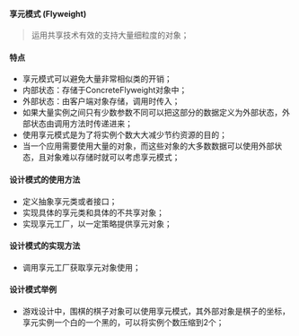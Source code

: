 #### 享元模式 (Flyweight)

> 运用共享技术有效的支持大量细粒度的对象；

#### 特点

- 享元模式可以避免大量非常相似类的开销；
- 内部状态：存储于ConcreteFlyweight对象中；
- 外部状态：由客户端对象存储，调用时传入；
- 如果大量实例之间只有少数参数不同可以把这部分的数据定义为外部状态，外部状态由调用方法时传递进来；
- 使用享元模式是为了将实例个数大大减少节约资源的目的；
- 当一个应用需要使用大量的对象，而这些对象的大多数数据可以使用外部状态，且对象难以存储时就可以考虑享元模式；

#### 设计模式的使用方法

- 定义抽象享元类或者接口；
- 实现具体的享元类和具体的不共享对象；
- 实现享元工厂，以一定策略提供享元对象；

#### 设计模式的实现方法

- 调用享元工厂获取享元对象使用；


#### 设计模式举例

- 游戏设计中，围棋的棋子对象可以使用享元模式，其外部对象是棋子的坐标，享元实例一个白的一个黑的，可以将实例个数压缩到2个；